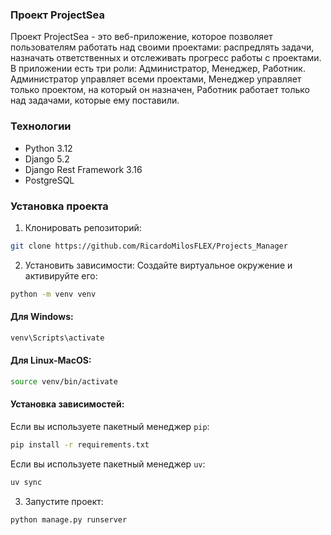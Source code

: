 ### Проект ProjectSea
Проект ProjectSea - это веб-приложение, которое позволяет пользователям работать над своими проектами: распредлять задачи, назначать ответственных и отслеживать прогресс работы с проектами.
В приложении есть три роли: Администратор, Менеджер, Работник. Администратор управляет всеми проектами, Менеджер управляет только проектом, на который он назначен, Работник работает только над задачами, которые ему поставили.
### Технологии
- Python 3.12
- Django 5.2
- Django Rest Framework 3.16
- PostgreSQL
### Установка проекта
1. Клонировать репозиторий:
```bash
git clone https://github.com/RicardoMilosFLEX/Projects_Manager
```
2. Установить зависимости:
Создайте виртуальное окружение и активируйте его:
```bash
python -m venv venv
```
#### Для Windows:
```bash
venv\Scripts\activate
```
#### Для Linux-MacOS:
```bash
source venv/bin/activate
```
#### Установка зависимостей:
Если вы используете пакетный менеджер `pip`:
```bash
pip install -r requirements.txt
```
Если вы используете пакетный менеджер `uv`:
```bash
uv sync
```
3. Запустите проект:
```bash
python manage.py runserver
```
